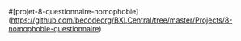 #[projet-8-questionnaire-nomophobie] (https://github.com/becodeorg/BXLCentral/tree/master/Projects/8-nomophobie-questionnaire)
